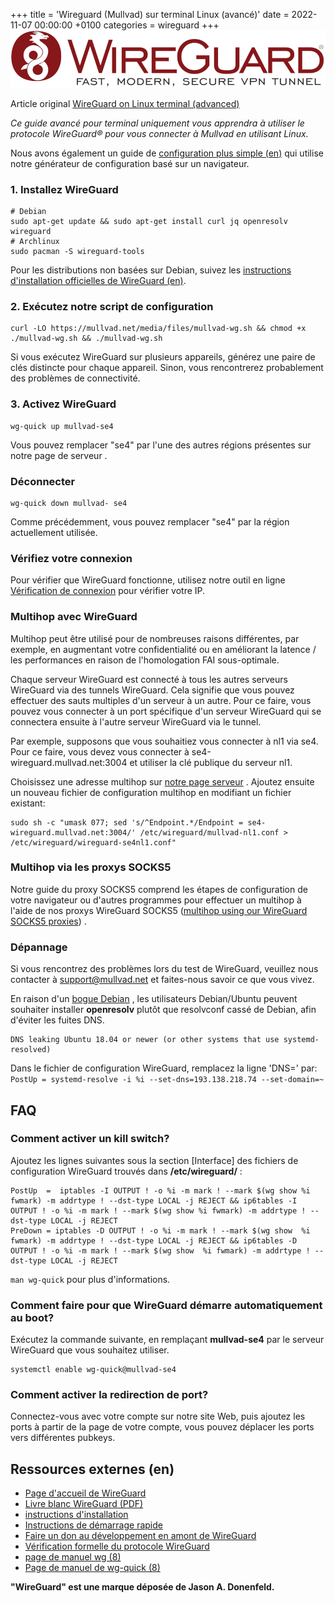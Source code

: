 +++
title = 'Wireguard (Mullvad) sur terminal Linux (avancé)'
date = 2022-11-07 00:00:00 +0100
categories = wireguard
+++
![WireGuard](wireguard-vpn.png)

Article original [WireGuard on Linux terminal (advanced)](https://mullvad.net/fr/help/wireguard-and-mullvad-vpn/)  

*Ce guide avancé pour terminal uniquement vous apprendra à utiliser le protocole WireGuard® pour vous connecter à Mullvad en utilisant Linux.*

Nous avons également un guide de [configuration plus simple (en)](https://mullvad.net/en/guides/easy-wireguard-mullvad-setup-linux/) qui utilise notre générateur de configuration basé sur un navigateur.

### 1. Installez WireGuard

```shell
# Debian
sudo apt-get update && sudo apt-get install curl jq openresolv wireguard
# Archlinux
sudo pacman -S wireguard-tools
```

Pour les distributions non basées sur Debian, suivez les [instructions d'installation officielles de WireGuard (en)](https://www.wireguard.com/install/).

### 2. Exécutez notre script de configuration

    curl -LO https://mullvad.net/media/files/mullvad-wg.sh && chmod +x ./mullvad-wg.sh && ./mullvad-wg.sh

Si vous exécutez WireGuard sur plusieurs appareils, générez une paire de clés distincte pour chaque appareil. Sinon, vous rencontrerez probablement des problèmes de connectivité.

### 3. Activez WireGuard

    wg-quick up mullvad-se4

Vous pouvez remplacer "se4" par l'une des autres régions présentes sur notre page de serveur .

### Déconnecter

    wg-quick down mullvad- se4

Comme précédemment, vous pouvez remplacer "se4" par la région actuellement utilisée.

### Vérifiez votre connexion

Pour vérifier que WireGuard fonctionne, utilisez notre outil en ligne [Vérification de connexion](https://mullvad.net/fr/check/) pour vérifier votre IP.

### Multihop avec WireGuard

Multihop peut être utilisé pour de nombreuses raisons différentes, par exemple, en augmentant votre confidentialité ou en améliorant la latence / les performances en raison de l'homologation FAI sous-optimale.

Chaque serveur WireGuard est connecté à tous les autres serveurs WireGuard via des tunnels WireGuard. Cela signifie que vous pouvez effectuer des sauts multiples d'un serveur à un autre. Pour ce faire, vous pouvez vous connecter à un port spécifique d'un serveur WireGuard qui se connectera ensuite à l'autre serveur WireGuard via le tunnel.

Par exemple, supposons que vous souhaitiez vous connecter à nl1 via se4. Pour ce faire, vous devez vous connecter à se4-wireguard.mullvad.net:3004 et utiliser la clé publique du serveur nl1.

Choisissez une adresse multihop sur [notre page serveur](https://mullvad.net/servers/#wireguard) . Ajoutez ensuite un nouveau fichier de configuration multihop en modifiant un fichier existant:

    sudo sh -c "umask 077; sed 's/^Endpoint.*/Endpoint = se4-wireguard.mullvad.net:3004/' /etc/wireguard/mullvad-nl1.conf > /etc/wireguard/wireguard-se4nl1.conf"

### Multihop via les proxys SOCKS5

Notre guide du proxy SOCKS5 comprend les étapes de configuration de votre navigateur ou d'autres programmes pour effectuer un multihop à l'aide de nos proxys WireGuard SOCKS5 ([multihop using our WireGuard SOCKS5 proxies](http://mullvad.net/guides/socks5-proxy/#wireguard-socks5)) .

### Dépannage

Si vous rencontrez des problèmes lors du test de WireGuard, veuillez nous contacter à support@mullvad.net et faites-nous savoir ce que vous vivez.

En raison d'un [bogue Debian](http://bugs.debian.org/cgi-bin/bugreport.cgi?bug=860564) , les utilisateurs Debian/Ubuntu peuvent souhaiter installer **openresolv** plutôt que resolvconf cassé de Debian, afin d'éviter les fuites DNS.

    DNS leaking Ubuntu 18.04 or newer (or other systems that use systemd-resolved)

Dans le fichier de configuration WireGuard, remplacez la ligne 'DNS=' par: `PostUp = systemd-resolve -i %i --set-dns=193.138.218.74 --set-domain=~`

## FAQ

### Comment activer un kill switch?

Ajoutez les lignes suivantes sous la section [Interface] des fichiers de configuration WireGuard trouvés dans **/etc/wireguard/** :

```
PostUp  =  iptables -I OUTPUT ! -o %i -m mark ! --mark $(wg show %i fwmark) -m addrtype ! --dst-type LOCAL -j REJECT && ip6tables -I OUTPUT ! -o %i -m mark ! --mark $(wg show %i fwmark) -m addrtype ! --dst-type LOCAL -j REJECT
PreDown = iptables -D OUTPUT ! -o %i -m mark ! --mark $(wg show  %i fwmark) -m addrtype ! --dst-type LOCAL -j REJECT && ip6tables -D OUTPUT ! -o %i -m mark ! --mark $(wg show  %i fwmark) -m addrtype ! --dst-type LOCAL -j REJECT
```

`man wg-quick` pour plus d'informations.

### Comment faire pour que WireGuard démarre automatiquement au boot?

Exécutez la commande suivante, en remplaçant **mullvad-se4** par le serveur WireGuard que vous souhaitez utiliser.

    systemctl enable wg-quick@mullvad-se4

### Comment activer la redirection de port?

Connectez-vous avec votre compte sur notre site Web, puis ajoutez les ports à partir de la page de votre compte, vous pouvez déplacer les ports vers différentes pubkeys.

## Ressources externes (en)

*    [Page d'accueil de WireGuard](https://www.wireguard.com/)
*    [Livre blanc WireGuard (PDF)](https://www.wireguard.com/papers/wireguard.pdf)
*    [instructions d'installation](https://www.wireguard.com/install/)
*    [Instructions de démarrage rapide](https://www.wireguard.com/quickstart/)
*    [Faire un don au développement en amont de WireGuard](https://www.wireguard.com/donations/)
*    [Vérification formelle du protocole WireGuard](https://www.wireguard.com/formal-verification/)
*    [page de manuel wg (8)](https://git.zx2c4.com/WireGuard/about/src/tools/wg.8)
*    [Page de manuel de wg-quick (8)](https://git.zx2c4.com/WireGuard/about/src/tools/wg-quick.8) 

**"WireGuard" est une marque déposée de Jason A. Donenfeld.** 